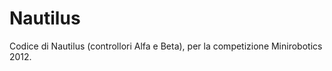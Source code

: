 Nautilus
========

Codice di Nautilus (controllori Alfa e Beta), per la competizione Minirobotics 2012.
